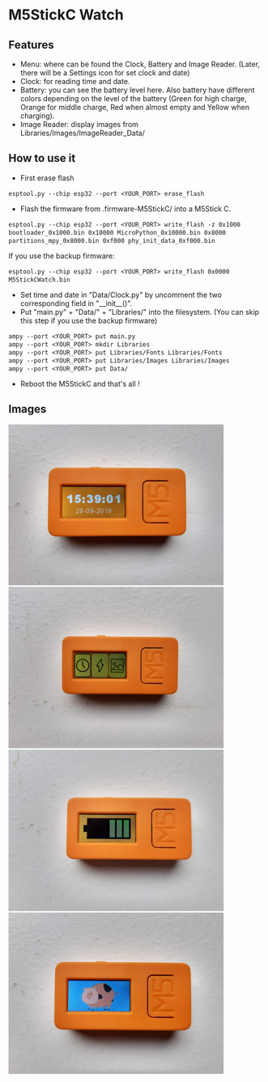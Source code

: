 # M5StickC Watch

## Features
* Menu: where can be found the Clock, Battery and Image Reader. (Later, there will be a Settings icon for set clock and date)
* Clock: for reading time and date.
* Battery: you can see the battery level here. Also battery have different colors depending on the level of the battery (Green for high charge, Orange for middle charge, Red when almost empty and Yellow when charging).
* Image Reader: display images from Libraries/Images/ImageReader_Data/

## How to use it
* First erase flash
```
esptool.py --chip esp32 --port <YOUR_PORT> erase_flash
```
* Flash the firmware from .firmware-M5StickC/ into a M5Stick C.
```
esptool.py --chip esp32 --port <YOUR_PORT> write_flash -z 0x1000 bootloader_0x1000.bin 0x10000 MicroPython_0x10000.bin 0x8000 partitions_mpy_0x8000.bin 0xf000 phy_init_data_0xf000.bin
```
If you use the backup firmware:
```
esptool.py --chip esp32 --port <YOUR_PORT> write_flash 0x0000 M5StickCWatch.bin
```
* Set time and date in "Data/Clock.py" by uncomment the two corresponding field in "\_\_init__()".
* Put "main.py" + "Data/" + "Libraries/" into the filesystem. (You can skip this step if you use the backup firmware)
```
ampy --port <YOUR_PORT> put main.py
ampy --port <YOUR_PORT> mkdir Libraries
ampy --port <YOUR_PORT> put Libraries/Fonts Libraries/Fonts
ampy --port <YOUR_PORT> put Libraries/Images Libraries/Images
ampy --port <YOUR_PORT> put Data/
```
* Reboot the M5StickC and that's all !

## Images
<img src="https://raw.githubusercontent.com/FlorianPoot/M5StickCWatch/master/Images/img1.jpg" width="425"/> <img src="https://raw.githubusercontent.com/FlorianPoot/M5StickCWatch/master/Images/img2.jpg" width="425"/>
<img src="https://raw.githubusercontent.com/FlorianPoot/M5StickCWatch/master/Images/img3.jpg" width="425"/> <img src="https://raw.githubusercontent.com/FlorianPoot/M5StickCWatch/master/Images/img4.jpg" width="425"/>

